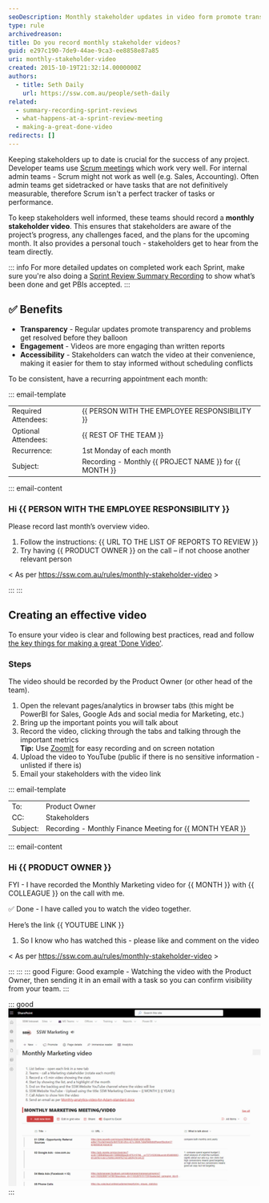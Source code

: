 ```yaml
---
seoDescription: Monthly stakeholder updates in video form promote transparency and engagement while providing stakeholders with accessible insights into project progress.
type: rule
archivedreason:
title: Do you record monthly stakeholder videos?
guid: e297c190-7de9-44ae-9ca3-ee8858e87a85
uri: monthly-stakeholder-video
created: 2015-10-19T21:32:14.0000000Z
authors:
  - title: Seth Daily
    url: https://ssw.com.au/people/seth-daily
related:
  - summary-recording-sprint-reviews
  - what-happens-at-a-sprint-review-meeting
  - making-a-great-done-video
redirects: []
---
```


Keeping stakeholders up to date is crucial for the success of any project. Developer teams use [Scrum meetings](/scrum-master-do-you-schedule-the-3-meetings) which work very well. For internal admin teams - Scrum might not work as well (e.g. Sales, Accounting). Often admin teams get sidetracked or have tasks that are not definitively measurable, therefore Scrum isn't a perfect tracker of tasks or performance.

To keep stakeholders well informed, these teams should record a **monthly stakeholder video**. This ensures that stakeholders are aware of the project’s progress, any challenges faced, and the plans for the upcoming month. It also provides a personal touch - stakeholders get to hear from the team directly.

<!--endintro-->

::: info
For more detailed updates on completed work each Sprint, make sure you're also doing a [Sprint Review Summary Recording](/summary-recording-sprint-reviews) to show what’s been done and get PBIs accepted.
:::

## ✅ Benefits

* **Transparency** - Regular updates promote transparency and problems get resolved before they balloon
* **Engagement** - Videos are more engaging than written reports
* **Accessibility** -  Stakeholders can watch the video at their convenience, making it easier for them to stay informed without scheduling conflicts

To be consistent, have a recurring appointment each month:

::: email-template

| | |
| -------- | --- |
| Required Attendees: | {{ PERSON WITH THE EMPLOYEE RESPONSIBILITY }} |
| Optional Attendees: | {{ REST OF THE TEAM }} |
| Recurrence: | 1st Monday of each month |
| Subject: | Recording - Monthly {{ PROJECT NAME }} for {{ MONTH }} |

::: email-content

### Hi {{ PERSON WITH THE EMPLOYEE RESPONSIBILITY }}

Please record last month’s overview video.

1. Follow the instructions: {{ URL TO THE LIST OF REPORTS TO REVIEW }}
2. Try having {{ PRODUCT OWNER }} on the call – if not choose another relevant person

\< As per <https://ssw.com.au/rules/monthly-stakeholder-video> \>

:::
:::

## Creating an effective video

To ensure your video is clear and following best practices, read and follow [the key things for making a great 'Done Video'](/making-a-great-done-video/).

### Steps

The video should be recorded by the Product Owner (or other head of the team).

1. Open the relevant pages/analytics in browser tabs (this might be PowerBI for Sales, Google Ads and social media for Marketing, etc.)
2. Bring up the important points you will talk about
3. Record the video, clicking through the tabs and talking through the important metrics\
   **Tip:** Use [ZoomIt](https://learn.microsoft.com/en-us/sysinternals/downloads/zoomit?WT.mc_id=DOP-MVP-33518) for easy recording and on screen notation
4. Upload the video to YouTube (public if there is no sensitive information - unlisted if there is)
5. Email your stakeholders with the video link

::: email-template

| | |
| -------- | --- |
| To: | Product Owner |
| CC: | Stakeholders |
| Subject: | Recording - Monthly Finance Meeting for {{ MONTH YEAR }} |

::: email-content

### Hi {{ PRODUCT OWNER }}

FYI - I have recorded the Monthly Marketing video for {{ MONTH }} with {{ COLLEAGUE }} on the call with me.

✅ Done - I have called you to watch the video together.

Here’s the link {{ YOUTUBE LINK }}

1. So I know who has watched this - please like and comment on the video

\< As per <https://ssw.com.au/rules/monthly-stakeholder-video> \>

:::
:::
::: good
Figure: Good example - Watching the video with the Product Owner, then sending it in an email with a task so you can confirm visibility from your team.
:::

::: good
![Figure: Good example - a list of reports to review each month (this one is a SharePoint example)](reports-list-marketing.jpg)
:::
